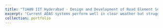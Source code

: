 ```yaml
---
title: "TiHAN IIT Hyderabad - Design and Development of Road Element Segmentation and Language Guided Vision Models for Safe Autonomous Driving in Adverse Weather Conditions"
excerpt: "Current ADAS systems perform well in clear weather but struggle under adverse (rain, fog, snow) and transitional weather (e.g., cloudy to rainy) conditions. These scenarios pose challenges like sudden visibility shifts and lighting changes, which can mislead perception systems and reduce safety. While extreme weather has been studied, transitional conditions—common in real-world driving—remain underexplored. They introduce unique issues like intermittent rain or fog that obscure road features subtly but significantly. Existing models using domain adaptation often fail to generalize due to limited weather diversity in training data. Our work addresses this by targeting both semantic and instance segmentation in transitional weather, offering a more resilient approach to weather-induced uncertainty. We also aim to improve ADAS interpretability and scene understanding using Vision-Language Models (VLMs). However, current VLMs rely on heavy architectures unsuitable for real-time deployment. This project proposes a lightweight, efficient VLM that meets ADAS timing and resource constraints. Additionally, single-frame analysis in current systems lacks the temporal context needed for dynamic scenarios. We incorporate multi-frame analysis to capture gradual environmental changes—like fog lifting or puddles forming—improving detection and decision-making. Finally, our approach enhances interpretability through VQA, allowing systems to answer questions like "What is blocking the road?" or "Is it safe to turn left?", making ADAS more transparent and trustworthy."
collection: portfolio
---
```



